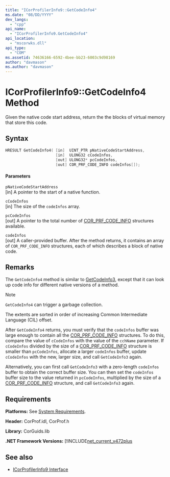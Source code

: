 ```yaml
---
title: "ICorProfilerInfo9::GetCodeInfo4"
ms.date: "08/DD/YYYY"
dev_langs: 
  - "cpp"
api_name: 
  - "ICorProfilerInfo9.GetCodeInfo4"
api_location: 
  - "mscorwks.dll"
api_type: 
  - "COM"
ms.assetid: 74636166-6592-4bee-bb23-6003c9d98169
author: "davmason"
ms.author: "davmason"
---
```

# ICorProfilerInfo9::GetCodeInfo4 Method
  
 Given the native code start address, return the the blocks of virtual memory that store this code.
  
## Syntax  
  
```cpp
HRESULT GetCodeInfo4( [in]  UINT_PTR pNativeCodeStartAddress,
                      [in]  ULONG32 cCodeInfos,
                      [out] ULONG32* pcCodeInfos,
                      [out] COR_PRF_CODE_INFO codeInfos[]);
```  
  
#### Parameters  
 `pNativeCodeStartAddress`  
 [in] A pointer to the start of a native function.  

 `cCodeInfos`  
 [in] The size of the `codeInfos` array.  
  
 `pcCodeInfos`  
 [out] A pointer to the total number of [COR_PRF_CODE_INFO](../../../../docs/framework/unmanaged-api/profiling/cor-prf-code-info-structure.md) structures available.  
  
 `codeInfos`  
 [out] A caller-provided buffer. After the method returns, it contains an array of `COR_PRF_CODE_INFO` structures, each of which describes a block of native code.  
  
## Remarks  
 The `GetCodeInfo4` method is similar to [GetCodeInfo3](../../../../docs/framework/unmanaged-api/profiling/icorprofilerinfo4-getcodeinfo3-method.md), except that it can look up code info for different native versions of a method.  
  
> [!NOTE]
>  `GetCodeInfo4` can trigger a garbage collection.
  
 The extents are sorted in order of increasing Common Intermediate Language (CIL) offset.  
  
 After `GetCodeInfo4` returns, you must verify that the `codeInfos` buffer was large enough to contain all the [COR_PRF_CODE_INFO](../../../../docs/framework/unmanaged-api/profiling/cor-prf-code-info-structure.md) structures. To do this, compare the value of `cCodeInfos` with the value of the `cchName` parameter. If `cCodeInfos` divided by the size of a [COR_PRF_CODE_INFO](../../../../docs/framework/unmanaged-api/profiling/cor-prf-code-info-structure.md) structure is smaller than `pcCodeInfos`, allocate a larger `codeInfos` buffer, update `cCodeInfos` with the new, larger size, and call `GetCodeInfo3` again.  
  
 Alternatively, you can first call `GetCodeInfo3` with a zero-length `codeInfos` buffer to obtain the correct buffer size. You can then set the `codeInfos` buffer size to the value returned in `pcCodeInfos`, multiplied by the size of a [COR_PRF_CODE_INFO](../../../../docs/framework/unmanaged-api/profiling/cor-prf-code-info-structure.md) structure, and call `GetCodeInfo3` again.   
  

## Requirements  
 **Platforms:** See [System Requirements](../../../../docs/framework/get-started/system-requirements.md).  
  
 **Header:** CorProf.idl, CorProf.h  
  
 **Library:** CorGuids.lib  
  
 **.NET Framework Versions:** [!INCLUDE[net_current_v472plus](../../../../includes/net-current-v472plus.md)  
  
## See also
- [ICorProfilerInfo9 Interface](../../../../docs/framework/unmanaged-api/profiling/ICorProfilerInfo9-interface.md)

